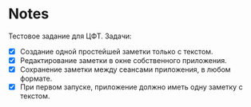 #  Notes
Тестовое задание для ЦФТ.
Задачи: 

- [x] Создание одной простейшей заметки только с текстом.
- [x] Редактирование заметки в окне собственного приложения.
- [x] Сохранение заметки между сеансами приложения, в любом формате.
- [x] При первом запуске, приложение должно иметь одну заметку с текстом.
